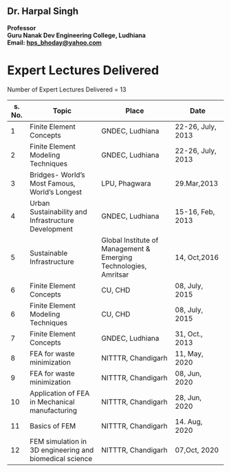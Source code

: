 ## Dr. Harpal Singh
**Professor**  
**Guru Nanak Dev Engineering College, Ludhiana**  
**Email: hps_bhoday@yahoo.com**

# Expert Lectures Delivered
Number of Expert Lectures Delivered = 13

| s. No. | Topic                                                   | Place                                                            | Date              |
| ------ | ------------------------------------------------------- | ---------------------------------------------------------------- | ----------------- |
| 1      | Finite Element Concepts                                 | GNDEC, Ludhiana                                                  | 22-26, July, 2013 |
| 2      | Finite Element Modeling Techniques                      | GNDEC, Ludhiana                                                  | 22-26, July, 2013 |
| 3      | Bridges- World’s Most Famous, World’s Longest           | LPU, Phagwara                                                    | 29.Mar,2013       |
| 4      | Urban Sustainability and Infrastructure Development     | GNDEC, Ludhiana                                                  | 15-16, Feb, 2013  |
| 5      | Sustainable Infrastructure                              | Global Institute of Management & Emerging Technologies, Amritsar | 14, Oct,2016      |
| 6      | Finite Element Concepts                                 | CU, CHD                                                          | 08, July, 2015    |
| 6      | Finite Element Modeling Techniques                      | CU, CHD                                                          | 08, July, 2015    |
| 7      | Finite Element Concepts                                 | GNDEC, Ludhiana                                                  | 31, Oct., 2013    |
| 8      | FEA for waste minimization                              | NITTTR, Chandigarh                                               | 11, May, 2020     |
| 9      | FEA for waste minimization                              | NITTTR, Chandigarh                                               | 08, Jun, 2020     |
| 10     | Application of FEA in Mechanical manufacturing          | NITTTR, Chandigarh                                               | 28, Jun, 2020     |
| 11     | Basics of FEM                                           | NITTTR, Chandigarh                                               | 14. Aug, 2020     |
| 12     | FEM simulation in 3D engineering and biomedical science | NITTTR, Chandigarh                                               | 07,Oct, 2020      |
